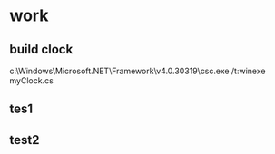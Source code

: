 # work

## build clock
 c:\Windows\Microsoft.NET\Framework\v4.0.30319\csc.exe /t:winexe myClock.cs

## tes1

## test2

